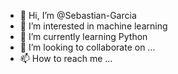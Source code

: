 - 👋 Hi, I’m @Sebastian-Garcia
- 👀 I’m interested in machine learning
- 🌱 I’m currently learning Python
- 💞️ I’m looking to collaborate on ...
- 📫 How to reach me ...

<!---
Sebastian-Garcia/Sebastian-Garcia is a ✨ special ✨ repository because its `README.md` (this file) appears on your GitHub profile.
You can click the Preview link to take a look at your changes.
--->
